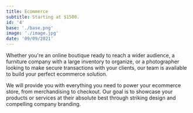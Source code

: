 ```yaml
---
title: Ecommerce
subtitle: Starting at $1500.
id: '4'
base: './base.png'
image: './image.jpg'
date: '09/09/2021'
---
```


Whether you're an online boutique ready to reach a wider audience, a furniture company with a large inventory to organize, or a photographer looking to make secure transactions with your clients, our team is available to build your perfect ecommerce solution.

We will provide you with everything you need to power your ecommerce store, from merchandising to checkout. Our goal is to showcase your products or services at their absolute best through striking design and compelling company branding.
